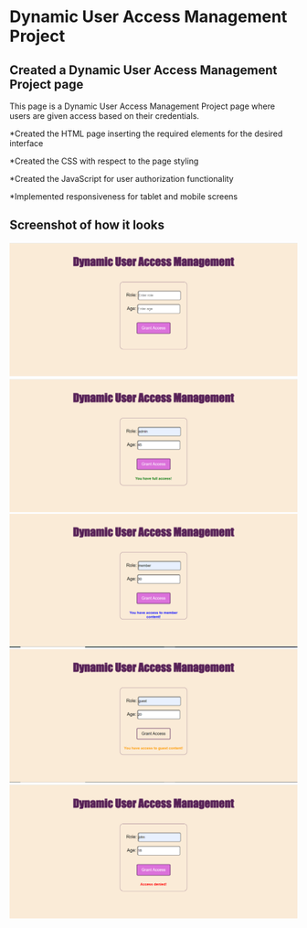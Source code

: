 # Dynamic User Access Management Project

## Created a Dynamic User Access Management Project page

This page is a Dynamic User Access Management Project page where users are given access based on their credentials.

\*Created the HTML page inserting the required elements for the desired interface

\*Created the CSS with respect to the page styling

\*Created the JavaScript for user authorization functionality

\*Implemented responsiveness for tablet and mobile screens

## Screenshot of how it looks

<img src="/screenshots/screenshot1.png" alt="image" />
    <img src="/screenshots/screenshot2.png" alt="image" />
    <img src="/screenshots/screenshot3.png" alt="image" />
    <img src="/screenshots/screenshot4.png" alt="image" />
    <img src="/screenshots/screenshot5.png" alt="image" />
